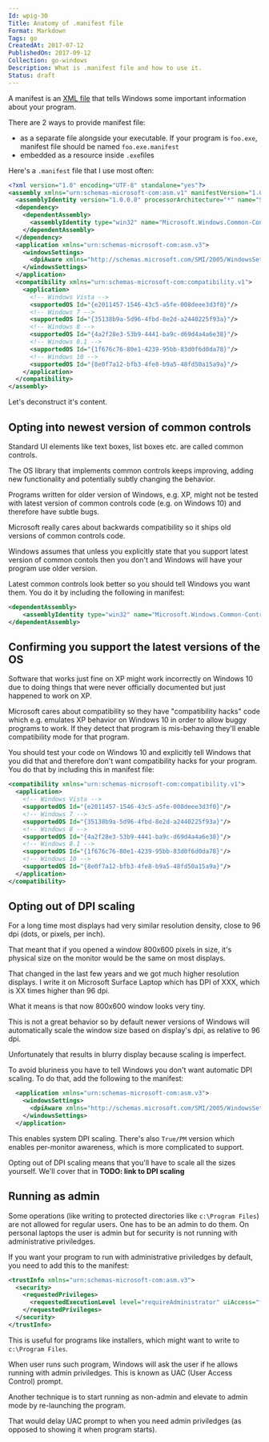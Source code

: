 ```yaml
---
Id: wpig-30
Title: Anatomy of .manifest file
Format: Markdown
Tags: go
CreatedAt: 2017-07-12
PublishedOn: 2017-09-12
Collection: go-windows
Description: What is .manifest file and how to use it.
Status: draft
---
```


A manifest is an [XML file](https://msdn.microsoft.com/en-us/library/windows/desktop/aa375365(v=vs.85).aspx) that tells Windows some important information about your program.

There are 2 ways to provide manifest file:
* as a separate file alongside your executable. If your program is `foo.exe`, manifest file should be named `foo.exe.manifest`
* embedded as a resource inside `.exe`files

Here's a `.manifest` file that I use most often:
```xml
<?xml version="1.0" encoding="UTF-8" standalone="yes"?>
<assembly xmlns="urn:schemas-microsoft-com:asm.v1" manifestVersion="1.0">
  <assemblyIdentity version="1.0.0.0" processorArchitecture="*" name="SomeFunkyNameHere" type="win32"/>
  <dependency>
    <dependentAssembly>
      <assemblyIdentity type="win32" name="Microsoft.Windows.Common-Controls" version="6.0.0.0" processorArchitecture="*" publicKeyToken="6595b64144ccf1df" language="*"/>
    </dependentAssembly>
  </dependency>
  <application xmlns="urn:schemas-microsoft-com:asm.v3">
    <windowsSettings>
      <dpiAware xmlns="http://schemas.microsoft.com/SMI/2005/WindowsSettings">True</dpiAware>
    </windowsSettings>
  </application>
  <compatibility xmlns="urn:schemas-microsoft-com:compatibility.v1">
    <application>
      <!-- Windows Vista -->
      <supportedOS Id="{e2011457-1546-43c5-a5fe-008deee3d3f0}"/>
      <!-- Windows 7 -->
      <supportedOS Id="{35138b9a-5d96-4fbd-8e2d-a2440225f93a}"/>
      <!-- Windows 8 -->
      <supportedOS Id="{4a2f28e3-53b9-4441-ba9c-d69d4a4a6e38}"/>
      <!-- Windows 8.1 -->
      <supportedOS Id="{1f676c76-80e1-4239-95bb-83d0f6d0da78}"/>
      <!-- Windows 10 -->
      <supportedOS Id="{8e0f7a12-bfb3-4fe8-b9a5-48fd50a15a9a}"/>
    </application>
  </compatibility>
</assembly>
```

Let's deconstruct it's content.

## Opting into newest version of common controls

Standard UI elements like text boxes, list boxes etc. are called common controls.

The OS library that implements common controls keeps improving, adding new functionality and potentially subtly changing the behavior.

Programs written for older version of Windows, e.g. XP, might not be tested with latest version of common controls code (e.g. on Windows 10) and therefore have subtle bugs.

Microsoft really cares about backwards compatibility so it ships old versions of common controls code.

Windows assumes that unless you explicitly state that you support latest version of common contols then you don't and Windows will have your program use older version.

Latest common controls look better so you should tell Windows you want them. You do it by including the following in manifest:

```xml
<dependentAssembly>
    <assemblyIdentity type="win32" name="Microsoft.Windows.Common-Controls" version="6.0.0.0" processorArchitecture="*" publicKeyToken="6595b64144ccf1df" language="*"/>
</dependentAssembly>
```

## Confirming you support the latest versions of the OS

Software that works just fine on XP might work incorrectly on Windows 10 due to doing things that were never officially documented but just happened to work on XP.

Microsoft cares about compatibility so they have "compatibility hacks" code which e.g. emulates XP behavior on Windows 10 in order to allow buggy programs to work. If they detect that program is mis-behaving they'll enable compatibility mode for that program.

You should test your code on Windows 10 and explicitly tell Windows that you did that and therefore don't want compatibility hacks for your program. You do that by including this in manifest file:

```xml
<compatibility xmlns="urn:schemas-microsoft-com:compatibility.v1">
  <application>
    <!-- Windows Vista -->
    <supportedOS Id="{e2011457-1546-43c5-a5fe-008deee3d3f0}"/>
    <!-- Windows 7 -->
    <supportedOS Id="{35138b9a-5d96-4fbd-8e2d-a2440225f93a}"/>
    <!-- Windows 8 -->
    <supportedOS Id="{4a2f28e3-53b9-4441-ba9c-d69d4a4a6e38}"/>
    <!-- Windows 8.1 -->
    <supportedOS Id="{1f676c76-80e1-4239-95bb-83d0f6d0da78}"/>
    <!-- Windows 10 -->
    <supportedOS Id="{8e0f7a12-bfb3-4fe8-b9a5-48fd50a15a9a}"/>
  </application>
</compatibility>
```

## Opting out of DPI scaling

For a long time most displays had very similar resolution density, close to 96 dpi (dots, or pixels, per inch).

That meant that if you opened a window 800x600 pixels in size, it's physical size on the monitor would be the same on most displays.

That changed in the last few years and we got much higher resolution displays. I write it on Microsoft Surface Laptop which has DPI of XXX, which is XX times higher than 96 dpi.

What it means is that now 800x600 window looks very tiny.

This is not a great behavior so by default newer versions of Windows will automatically scale the window size based on display's dpi, as relative to 96 dpi.

Unfortunately that results in blurry display because scaling is imperfect.

To avoid bluriness you have to tell Windows you don't want automatic DPI scaling. To do that, add the following to the manifest:

```xml
  <application xmlns="urn:schemas-microsoft-com:asm.v3">
    <windowsSettings>
      <dpiAware xmlns="http://schemas.microsoft.com/SMI/2005/WindowsSettings">True</dpiAware>
    </windowsSettings>
  </application>
```

This enables system DPI scaling. There's also `True/PM` version which enables per-monitor awareness, which is more complicated to support.

Opting out of DPI scaling means that you'll have to scale all the sizes yourself. We'll cover that in **TODO: link to DPI scaling**

## Running as admin

Some operations (like writing to protected directories like `c:\Program Files`) are not allowed for regular users. One has to be an admin to do them. On personal laptops the user is admin but for security is not running with administrative priviledges.

If you want your program to run with administrative priviledges by default, you need to add this to the manifest:

```xml
<trustInfo xmlns="urn:schemas-microsoft-com:asm.v3">
  <security>
    <requestedPrivileges>
      <requestedExecutionLevel level="requireAdministrator" uiAccess="false"/>
    </requestedPrivileges>
  </security>
</trustInfo>
```

This is useful for programs like installers, which might want to write to `c:\Program Files`.

When user runs such program, Windows will ask the user if he allows running with admin priviledges. This is known as UAC (User Access Control) prompt.

Another technique is to start running as non-admin and elevate to admin mode by re-launching the program.

That would delay UAC prompt to when you need admin priviledges (as opposed to showing it when program starts).

